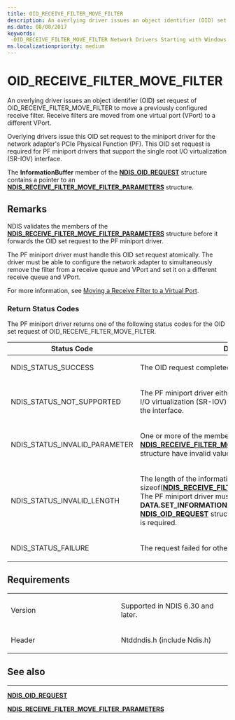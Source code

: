 ```yaml
---
title: OID_RECEIVE_FILTER_MOVE_FILTER
description: An overlying driver issues an object identifier (OID) set request of OID_RECEIVE_FILTER_MOVE_FILTER to move a previously configured receive filter.
ms.date: 08/08/2017
keywords: 
 -OID_RECEIVE_FILTER_MOVE_FILTER Network Drivers Starting with Windows Vista
ms.localizationpriority: medium
---
```


# OID\_RECEIVE\_FILTER\_MOVE\_FILTER


An overlying driver issues an object identifier (OID) set request of OID\_RECEIVE\_FILTER\_MOVE\_FILTER to move a previously configured receive filter. Receive filters are moved from one virtual port (VPort) to a different VPort.

Overlying drivers issue this OID set request to the miniport driver for the network adapter's PCIe Physical Function (PF). This OID set request is required for PF miniport drivers that support the single root I/O virtualization (SR-IOV) interface.

The **InformationBuffer** member of the [**NDIS\_OID\_REQUEST**](/windows-hardware/drivers/ddi/ndis/ns-ndis-_ndis_oid_request) structure contains a pointer to an [**NDIS\_RECEIVE\_FILTER\_MOVE\_FILTER\_PARAMETERS**](/windows-hardware/drivers/ddi/ntddndis/ns-ntddndis-_ndis_receive_filter_move_filter_parameters) structure.

## Remarks

NDIS validates the members of the [**NDIS\_RECEIVE\_FILTER\_MOVE\_FILTER\_PARAMETERS**](/windows-hardware/drivers/ddi/ntddndis/ns-ntddndis-_ndis_receive_filter_move_filter_parameters) structure before it forwards the OID set request to the PF miniport driver.

The PF miniport driver must handle this OID set request atomically. The driver must be able to configure the network adapter to simultaneously remove the filter from a receive queue and VPort and set it on a different receive queue and VPort.

For more information, see [Moving a Receive Filter to a Virtual Port](./moving-a-receive-filter-to-a-virtual-port.md).

### Return Status Codes

The PF miniport driver returns one of the following status codes for the OID set request of OID\_RECEIVE\_FILTER\_MOVE\_FILTER.

<table>
<colgroup>
<col width="50%" />
<col width="50%" />
</colgroup>
<thead>
<tr class="header">
<th>Status Code</th>
<th>Description</th>
</tr>
</thead>
<tbody>
<tr class="odd">
<td><p>NDIS_STATUS_SUCCESS</p></td>
<td><p>The OID request completed successfully.</p></td>
</tr>
<tr class="even">
<td><p>NDIS_STATUS_NOT_SUPPORTED</p></td>
<td><p>The PF miniport driver either does not support the single root I/O virtualization (SR-IOV) interface or is not enabled to use the interface.</p></td>
</tr>
<tr class="odd">
<td><p>NDIS_STATUS_INVALID_PARAMETER</p></td>
<td><p>One or more of the members of the <a href="/windows-hardware/drivers/ddi/ntddndis/ns-ntddndis-_ndis_receive_filter_move_filter_parameters" data-raw-source="[&lt;strong&gt;NDIS_RECEIVE_FILTER_MOVE_FILTER_PARAMETERS&lt;/strong&gt;](/windows-hardware/drivers/ddi/ntddndis/ns-ntddndis-_ndis_receive_filter_move_filter_parameters)"><strong>NDIS_RECEIVE_FILTER_MOVE_FILTER_PARAMETERS</strong></a> structure have invalid values.</p></td>
</tr>
<tr class="even">
<td><p>NDIS_STATUS_INVALID_LENGTH</p></td>
<td><p>The length of the information buffer is less than sizeof(<a href="/windows-hardware/drivers/ddi/ntddndis/ns-ntddndis-_ndis_receive_filter_move_filter_parameters" data-raw-source="[&lt;strong&gt;NDIS_RECEIVE_FILTER_MOVE_FILTER_PARAMETERS&lt;/strong&gt;](/windows-hardware/drivers/ddi/ntddndis/ns-ntddndis-_ndis_receive_filter_move_filter_parameters)"><strong>NDIS_RECEIVE_FILTER_MOVE_FILTER_PARAMETERS</strong></a>). The PF miniport driver must set the <strong>DATA.SET_INFORMATION.BytesNeeded</strong> member in the <a href="/windows-hardware/drivers/ddi/ndis/ns-ndis-_ndis_oid_request" data-raw-source="[&lt;strong&gt;NDIS_OID_REQUEST&lt;/strong&gt;](/windows-hardware/drivers/ddi/ndis/ns-ndis-_ndis_oid_request)"><strong>NDIS_OID_REQUEST</strong></a> structure to the minimum buffer size that is required.</p></td>
</tr>
<tr class="odd">
<td><p>NDIS_STATUS_FAILURE</p></td>
<td><p>The request failed for other reasons.</p></td>
</tr>
</tbody>
</table>

 

## Requirements

<table>
<colgroup>
<col width="50%" />
<col width="50%" />
</colgroup>
<tbody>
<tr class="odd">
<td><p>Version</p></td>
<td><p>Supported in NDIS 6.30 and later.</p></td>
</tr>
<tr class="even">
<td><p>Header</p></td>
<td>Ntddndis.h (include Ndis.h)</td>
</tr>
</tbody>
</table>

## See also


****
[**NDIS\_OID\_REQUEST**](/windows-hardware/drivers/ddi/ndis/ns-ndis-_ndis_oid_request)

[**NDIS\_RECEIVE\_FILTER\_MOVE\_FILTER\_PARAMETERS**](/windows-hardware/drivers/ddi/ntddndis/ns-ntddndis-_ndis_receive_filter_move_filter_parameters)

